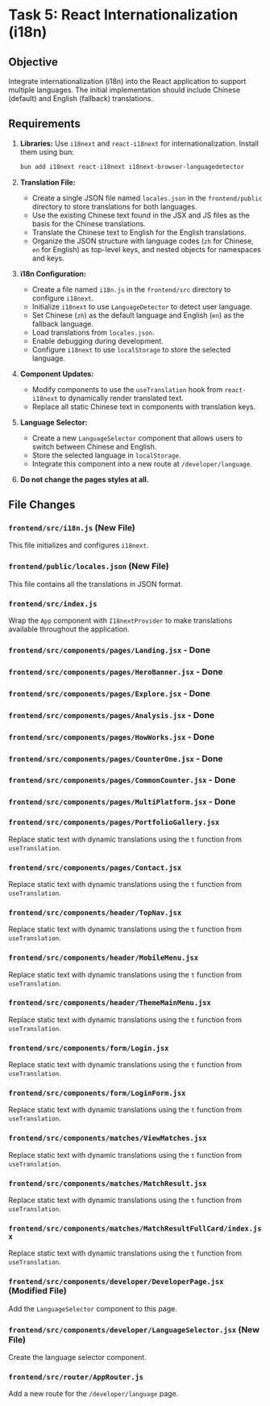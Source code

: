 # Task 5: React Internationalization (i18n)

## Objective

Integrate internationalization (i18n) into the React application to support multiple languages. The initial implementation should include Chinese (default) and English (fallback) translations.

## Requirements

1. **Libraries:** Use `i18next` and `react-i18next` for internationalization. Install them using bun:

    ```bash
    bun add i18next react-i18next i18next-browser-languagedetector
    ```

2. **Translation File:**

    *   Create a single JSON file named `locales.json` in the `frontend/public` directory to store translations for both languages.
    *   Use the existing Chinese text found in the JSX and JS files as the basis for the Chinese translations.
    *   Translate the Chinese text to English for the English translations.
    *   Organize the JSON structure with language codes (`zh` for Chinese, `en` for English) as top-level keys, and nested objects for namespaces and keys.

3. **i18n Configuration:**

    *   Create a file named `i18n.js` in the `frontend/src` directory to configure `i18next`.
    *   Initialize `i18next` to use `LanguageDetector` to detect user language.
    *   Set Chinese (`zh`) as the default language and English (`en`) as the fallback language.
    *   Load translations from `locales.json`.
    *   Enable debugging during development.
    *   Configure `i18next` to use `localStorage` to store the selected language.

4. **Component Updates:**

    *   Modify components to use the `useTranslation` hook from `react-i18next` to dynamically render translated text.
    *   Replace all static Chinese text in components with translation keys.

5. **Language Selector:**

    *   Create a new `LanguageSelector` component that allows users to switch between Chinese and English.
    *   Store the selected language in `localStorage`.
    *   Integrate this component into a new route at `/developer/language`.

6. **Do not change the pages styles at all.**

## File Changes

### `frontend/src/i18n.js` (New File)

This file initializes and configures `i18next`.

### `frontend/public/locales.json` (New File)

This file contains all the translations in JSON format.

### `frontend/src/index.js`

Wrap the `App` component with `I18nextProvider` to make translations available throughout the application.

### `frontend/src/components/pages/Landing.jsx` - Done

### `frontend/src/components/pages/HeroBanner.jsx` - Done

### `frontend/src/components/pages/Explore.jsx` - Done

### `frontend/src/components/pages/Analysis.jsx` - Done

### `frontend/src/components/pages/HowWorks.jsx` - Done

### `frontend/src/components/pages/CounterOne.jsx` - Done

### `frontend/src/components/pages/CommonCounter.jsx` - Done

### `frontend/src/components/pages/MultiPlatform.jsx` - Done

### `frontend/src/components/pages/PortfolioGallery.jsx`

Replace static text with dynamic translations using the `t` function from `useTranslation`.

### `frontend/src/components/pages/Contact.jsx`

Replace static text with dynamic translations using the `t` function from `useTranslation`.

### `frontend/src/components/header/TopNav.jsx`

Replace static text with dynamic translations using the `t` function from `useTranslation`.

### `frontend/src/components/header/MobileMenu.jsx`

Replace static text with dynamic translations using the `t` function from `useTranslation`.

### `frontend/src/components/header/ThemeMainMenu.jsx`

Replace static text with dynamic translations using the `t` function from `useTranslation`.

### `frontend/src/components/form/Login.jsx`

Replace static text with dynamic translations using the `t` function from `useTranslation`.

### `frontend/src/components/form/LoginForm.jsx`

Replace static text with dynamic translations using the `t` function from `useTranslation`.

### `frontend/src/components/matches/ViewMatches.jsx`

Replace static text with dynamic translations using the `t` function from `useTranslation`.

### `frontend/src/components/matches/MatchResult.jsx`

Replace static text with dynamic translations using the `t` function from `useTranslation`.

### `frontend/src/components/matches/MatchResultFullCard/index.jsx`

Replace static text with dynamic translations using the `t` function from `useTranslation`.

### `frontend/src/components/developer/DeveloperPage.jsx` (Modified File)

Add the `LanguageSelector` component to this page.

### `frontend/src/components/developer/LanguageSelector.jsx` (New File)

Create the language selector component.

### `frontend/src/router/AppRouter.js`

Add a new route for the `/developer/language` page.
